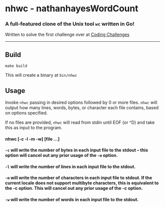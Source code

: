 # nhwc - nathanhayesWordCount

### A full-featured clone of the Unix tool `wc` written in Go!
Written to solve the first challenge over at [Coding Challenges](https://codingchallenges.fyi/challenges/challenge-wc)
___

## Build

`make build`

This will create a binary at `bin/nhwc`

## Usage

Invoke `nhwc` passing in desired options followed by 0 or more files. `nhwc` will output how many lines, words, bytes, or character each file contains, based on options specified.

If no files are provided, `nhwc` will read from stdin until EOF (or ^D) and take this as input to the program.



#### nhwc [-c -l -m -w] [file ...]


#### `-c` will write the number of bytes in each input file to the stdout – this option will cancel out any prior usage of the `-m` option.

#### `-l` will write the number of lines in each input file to the stdout.

#### `-m` will write the number of characters in each input file to stdout.  If the current locale does not support multibyte characters, this is equivalent to the -c option.  This will cancel out any prior usage of the -c option.

#### `-w` will write the number of words in each input file to the stdout.
